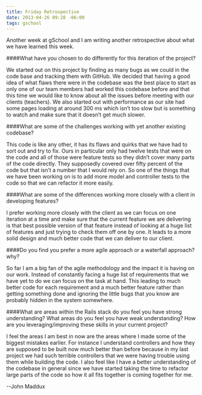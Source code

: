 ```yaml
---
title: Friday Retrospective
date: 2013-04-26 09:28 -06:00
tags: gschool
---
```


Another week at gSchool and I am writing another retrospective about what we have learned this week.

####What have you chosen to do differently for this iteration of the project?

We started out on this project by finding as many bugs as we could in the code base and tracking them with GitHub. We decided that having a good idea of what flaws there were in the codebase was the best place to start as only one of our team members had worked this codebase before and that this time we would like to know about all the issues before meeting with our clients (teachers). We also started out with performance as our site had some pages loading at around 300 ms which isn’t too slow but is something to watch and make sure that it doesn’t get much slower.

####What are some of the challenges working with yet another existing codebase?

This code is like any other, it has its flaws and quirks that we have had to sort out and try to fix. Ours in particular only had twelve tests that were on the code and all of those were feature tests so they didn’t cover many parts of the code directly. They supposedly covered over fifty percent of the code but that isn’t a number that I would rely on. So one of the things that we have been working on is to add more model and controller tests to the code so that we can refactor it more easily.

####What are some of the differences working more closely with a client in developing features?

I prefer working more closely with the client as we can focus on one iteration at a time and make sure that the current feature we are delivering is that best possible version of that feature instead of looking at a huge list of features and just trying to check them off one by one. It leads to a more solid design and much better code that we can deliver to our client.

####Do you find you prefer a more agile approach or a waterfall approach? why?

So far I am a big fan of the agile methodology and the impact it is having on our work. Instead of constantly facing a huge list of requirements that we have yet to do we can focus on the task at hand. This leading to much better code for each requirement and a much better feature rather than getting something done and ignoring the little bugs that you know are probably hidden in the system somewhere.

####What are areas within the Rails stack do you feel you have strong understanding? What areas do you feel you have weak understanding? How are you leveraging/improving these skills in your current project?

I feel the areas I am best in now are the areas where I made some of the biggest mistakes earlier. For instance I understand controllers and how they are supposed to be built now much better than before because in my last project we had such terrible controllers that we were having trouble using them while building the code. I also feel like I have a better understanding of the codebase in general since we have started taking the time to refactor large parts of the code so how it all fits together is coming together for me.

--John Maddux
